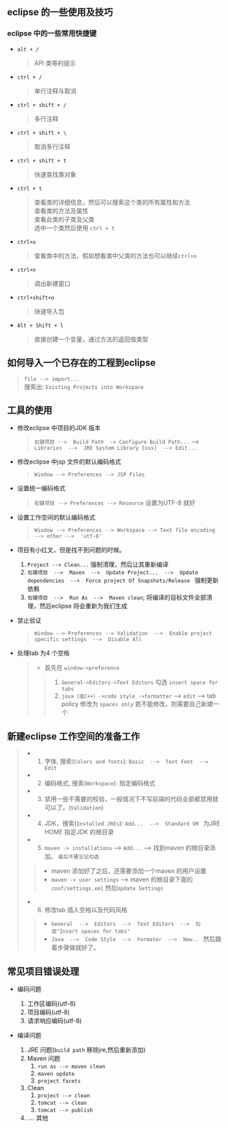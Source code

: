 ## eclipse 的一些使用及技巧

### eclipse 中的一些常用快捷键
- `alt + /`
	> API 类等的提示
- `ctrl + /`
	> 单行注释与取消
- `ctrl + shift + /`
	> 多行注释
- `ctrl + shift + \`
	> 取消多行注释
- `ctrl + shift + t`
	> 快速查找类对象
- `ctrl + t `
	> 查看类的详细信息，然后可以搜索这个类的所有属性和方法<br>
	> 查看类的方法及属性<br>
	> 查看此类的子类及父类<br>
	> 选中一个类然后使用 `ctrl + t `<br>
- `ctrl+o`
	> 查看类中的方法，假如想看类中父类的方法也可以继续`ctrl+o`
- `ctrl+n`
	> 调出新建窗口
- `ctrl+shift+o`
	> 快速导入包
- `Alt + Shift + l`
	> 直接创建一个变量，通过方法的返回值类型
	
## 如何导入一个已存在的工程到eclipse
> `file --> import...`<br>
> 搜索出: `Existing Projects into Workspace`


## 工具的使用
- 修改eclipse 中项目的JDK 版本
	> `右键项目 -->  Build Path  -> Configure Build Path...`  --> `Libraries  -->  JRE System Library [xxx]  --> Edit...` <br>

- 修改eclipse 中jsp 文件的默认编码格式
	> `Window --> Preferences --> JSP Files` 

- 设置统一编码格式
	> `右键项目 --> Preferences --> Resource` 设置为UTF-8 就好

- 设置工作空间的默认编码格式
	> `Window --> Preferences --> Workspace --> Text file encoding  --> other -->  'utf-8'`

- 项目有小红叉，但是找不到问题的时候。
	1. `Project --> Clean...`  强制清理，然后让其重新编译
	2. `右键项目  -->  Maven  -->  Update Project...  -->  Update dependencies  -->  Force project Of Snapshots/Release ` 强制更新依赖
	3. `右键项目  -->  Run As  -->  Maven clean`; 将编译的目标文件全部清理，然后eclipse 将会重新为我们生成

- 禁止验证
	> `Window --> Preferences --> Validation  -->  Enable project specific settings  -->  Disable All`

- 处理tab 为4 个空格
	> - 首先在 `window->preference`
	>> 1. `General->Editors->Text Editors`  勾选  `insert space for tabs`
	>> 2. `java（或C++）->code style ->formatter` --> `edit`  -->  tab policy  修改为 `spaces only` 若不能修改，则需要自己新建一个


## 新建eclipse 工作空间的准备工作
> - 1. 字体, 搜索(`Colors and fonts`):  `Basic  -->  Text Font  -->  Edit`
> - 2. 编码格式, 搜索(`Workspace`): 指定编码格式
> - 3. 禁用一些不需要的校验，一般情况下不写前端的代码全部都禁用就可以了。(`Validation`)
> - 4. JDK，搜索(`Installed JREs`): `Add...  -->  Standard VM `  为JRE HOME 指定JDK 的根目录
> - 5. `maven -> installations`  -->  `Add...`   --> 找到maven 的根目录添加。 `最后不要忘记勾选`
>> - maven 添加好了之后，还需要添加一个maven 的用户设置
>> - `maven -> user settings`   -->  maven 的根目录下面的`conf/settings.xml`   然后`Update Settings`
> - 6. 修改tab 插入空格以及代码风格
>> - `General  -->  Editors  -->  Text Editors  -->  勾选"Insert spaces for tabs"`
>> - `Java  -->  Code Style  -->  Formater  -->  New.. `  然后跟着步骤做就好了。


## 常见项目错误处理

- 编码问题

	1)	工作区编码(utf-8)
	2)	项目编码(utf-8)
	3)	请求响应编码(utf-8)

- 编译问题

	1)	JRE 问题(`build path` 移除jre,然后重新添加)
	2)	Maven 问题
		1) `run as --> maven clean`
		2) `maven update`
		3) `project facets`
	3)	Clean
		1) `project --> clean`
		2) `tomcat --> clean`
		3) `tomcat --> publish `
	4)	…. 其他







